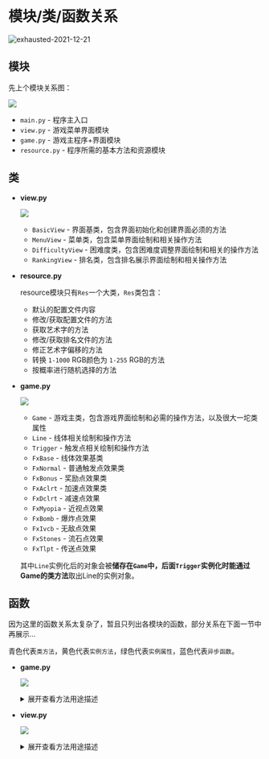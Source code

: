 # 模块/类/函数关系

![exhausted-2021-12-21](https://cdn.jsdelivr.net/gh/cat-note/bottleassets@latest/img/exhausted-2021-12-21.jpg)

## 模块

先上个模块关系图：

![](https://cdn.jsdelivr.net/gh/SomeBottle/skline@main/docs/pics/module-relations.png)  

* ```main.py``` - 程序主入口
* ```view.py``` - 游戏菜单界面模块
* ```game.py``` - 游戏主程序+界面模块
* ```resource.py``` - 程序所需的基本方法和资源模块  

## 类

* **view.py**

    ![](https://cdn.jsdelivr.net/gh/SomeBottle/skline@main/docs/pics/class-view-relations.png)  

    * ```BasicView``` - 界面基类，包含界面初始化和创建界面必须的方法  
    * ```MenuView``` - 菜单类，包含菜单界面绘制和相关操作方法
    * ```DifficultyView``` - 困难度类，包含困难度调整界面绘制和相关的操作方法
    * ```RankingView``` - 排名类，包含排名展示界面绘制和相关操作方法  

* **resource.py** 

    resource模块只有```Res```一个大类，```Res```类包含：

    * 默认的配置文件内容
    * 修改/获取配置文件的方法
    * 获取艺术字的方法
    * 修改/获取排名文件的方法
    * 修正艺术字偏移的方法
    * 转换 ```1-1000``` RGB颜色为 ```1-255``` RGB的方法
    * 按概率进行随机选择的方法

* **game.py**  

    ![](https://cdn.jsdelivr.net/gh/SomeBottle/skline@main/docs/pics/class-game-relations.png)  

    * ```Game``` - 游戏主类，包含游戏界面绘制和必需的操作方法，以及很大一坨类属性  
    * ```Line``` - 线体相关绘制和操作方法
    * ```Trigger``` - 触发点相关绘制和操作方法
    * ```FxBase``` - 线体效果基类
    * ```FxNormal``` - 普通触发点效果类
    * ```FxBonus``` - 奖励点效果类
    * ```FxAclrt``` - 加速点效果类
    * ```FxDclrt``` - 减速点效果
    * ```FxMyopia``` - 近视点效果
    * ```FxBomb``` - 爆炸点效果
    * ```FxIvcb``` - 无敌点效果
    * ```FxStones``` - 流石点效果
    * ```FxTlpt``` - 传送点效果  

    其中```Line```实例化后的对象会被**储存在```Game```**中，后面```Trigger```实例化时能通过**Game的类方法**取出Line的实例对象。  

## 函数  

因为这里的函数关系太复杂了，暂且只列出各模块的函数，部分关系在下面一节中再展示...

青色代表```类方法```，黄色代表```实例方法```，绿色代表```实例属性```，蓝色代表```异步函数```。 

* **game.py**  

    ![](https://cdn.jsdelivr.net/gh/SomeBottle/skline@main/docs/pics/funcs-game.png)   

    <details>
    <summary>展开查看方法用途描述</summary>

    ------

    **Game类:**  

    |方法名|类型|用途|
    |:---:|:---:|:---:|
    |set_color|类方法|基于```curses```设置颜色对|
    |color_pair|类方法|在```curses.color_pair```上的一个Hook，考虑不支持颜色的情况|
    |cls_init|类方法|初始化Game类的类属性|
    |cut_point|类方法|修剪传入的点集合，返回一个只存在于地图内的点集合|
    |reset_score|类方法|重置游戏分数为0|
    |add_task|类方法|往```asyncio```事件循环中增加协程任务，多用于触发点特效的处理|
    |add_score|类方法|增加分数，可以接受一个参数```num```来指定加多少分|
    |create_border|类方法|创建游戏边界的点坐标集合|
    |create_area|类方法|创建```curses```窗口，包括消息窗口和游戏窗口|
    |del_area|类方法|在游戏结束后删除窗口|
    |get_ins|类方法|获得储存的实例，用于取得```Line```的实例对象|
    |myopia|类方法|使用布尔值设置是否近视|
    |get_sight_info|类方法|用于**近视处理**部分，获得头部坐标和视野宽高|
    |update_myopia_sight|类方法|用于更新视野区域点集合，搭配```Line```实例的```move```方法|
    |printer|类方法|用于游戏区域图案打印，```curses.addstr```方法的一个Hook，同样是考虑了不支持颜色的情况|
    |flash_fx|实例方法|用于```count_down```方法里对艺术字的随机纵向推拉动画|
    |count_down|实例方法|用于游戏倒计时|
    |draw_flow_stones|实例方法|用于根据流石点集绘制流石|
    |draw_border|实例方法|根据```create_border```创建的点集绘制游戏区域边框|
    |draw_score|实例方法|在消息区绘制分数信息|
    |calc_score|实例方法|用于在游戏结束后计算出最终得分|
    |over|实例方法|游戏结束时进入的游戏结束方法|
    |cancel_tasks|实例方法|在游戏结束后取消所有```asyncio```事件循环中的协程任务|
    |start|实例方法|促使游戏开始的方法|

    **Line类:**  

    |方法名|类型|用途|
    |:---:|:---:|:---:|
    |draw_line|实例方法|在游戏区域中绘制角色|
    |draw_msg|实例方法|在消息区域中绘制线体相关消息|
    |tail_impact|实例方法|检查尾巴从哪里开始截断，用于爆炸点的判断|
    |impact|实例方法|线体死亡判断|
    |move|实例方法|线体移动处理方法|
    |add_tail|实例方法|加长尾巴的处理方法|
    |control|实例方法|接受键盘控制的方法|
    |hit|实例方法|判断头部是否位于传入的坐标点，也就是判断碰撞|
    |velo|实例属性|返回线体速度的大小(无关方向)|  

    **Trigger类:**  

    |方法名|类型|用途|
    |:---:|:---:|:---:|
    |check|实例方法|检查触发点的情况，包括检查是否还有触发点和是否碰撞到触发点|
    |ava_points|实例方法|获得可用的点集合，不可用的点包括被线体占用，被触发点占用，边界点等等|
    |make|实例方法|在游戏区域中随机放置触发点|
    |draw|实例方法|在消息区域输出```触发点消息队列```的内容|
    |trg_async|实例方法|根据线体碰到的触发点类型进行效果相关的异步任务分发|

    **FxBase及其继承出的Fx...类：**

    |方法名|类型|用途|
    |:---:|:---:|:---:|
    |hang_fx|**(父类方法)**实例方法|在```触发点消息队列```中挂起一条消息|
    |apply|**(子类方法)**实例方法|给线体应用当前的**效果**|


    </details>
    
* **view.py**  

    ![](https://cdn.jsdelivr.net/gh/SomeBottle/skline@main/docs/pics/funcs-view.png)   

    <details>
    <summary>展开查看方法用途描述</summary>

    --------

    **BasicView类:**  

    |方法名|类型|用途|
    |:---:|:---:|:---:|
    |create_win|实例方法|基于```curses```创建标题和选项栏两个窗口|

    **MenuView类:**  

    |方法名|类型|用途|
    |:---:|:---:|:---:|
    |first_page|实例方法|用于展示运行程序时的第一个画面|
    |start_game|实例方法|用于开始游戏，开启```asyncio```事件循环|
    |asyncio_game|实例方法|创建并行任务列表，将开始游戏```game.start()```方法加入任务列表|
    |option_maker|实例方法|根据选项生成菜单文本|
    |menu|实例方法|游戏菜单主程序，接受用户输入并予以反馈和跳转|
    
    **DifficultyView类:**  

    |方法名|类型|用途|
    |:---:|:---:|:---:|
    |bar_maker|实例方法|根据当前选择的困难度生成一个小进度条|
    |show_panel|实例方法|困难度菜单主程序，接受用户输入以改变困难度|

    **RankingView类:**  

    |方法名|类型|用途|
    |:---:|:---:|:---:|
    |list_maker|实例方法|根据排名分片生成要打印出来的文本|
    |show_panel|实例方法|排名表主程序，反馈当前的排名情况，接受用户输入以翻页或者返回|

    </details>